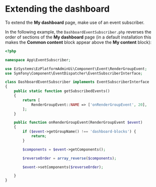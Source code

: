 # Extending the dashboard

To extend the **My dashboard** page, make use of an event subscriber.

In the following example, the `DashboardEventSubscriber.php` reverses the order of sections of the **My dashboard** page
(in a default installation this makes the **Common content** block appear above the **My content** block):

``` php
<?php

namespace App\EventSubscriber;

use EzSystems\EzPlatformAdminUi\Component\Event\RenderGroupEvent;
use Symfony\Component\EventDispatcher\EventSubscriberInterface;

class DashboardEventSubscriber implements EventSubscriberInterface
{
    public static function getSubscribedEvents()
    {
        return [
            RenderGroupEvent::NAME => ['onRenderGroupEvent', 20],
        ];
    }

    public function onRenderGroupEvent(RenderGroupEvent $event)
    {
        if ($event->getGroupName() !== 'dashboard-blocks') {
            return;
        }

        $components = $event->getComponents();

        $reverseOrder = array_reverse($components);

        $event->setComponents($reverseOrder);

    }
}
```
